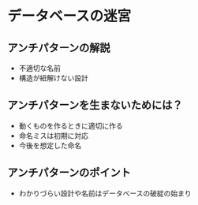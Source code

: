 # データベースの迷宮

## アンチパターンの解説

* 不適切な名前
* 構造が紐解けない設計

## アンチパターンを生まないためには？

* 動くものを作るときに適切に作る
* 命名ミスは初期に対応
* 今後を想定した命名

## アンチパターンのポイント

* わかりづらい設計や名前はデータベースの破綻の始まり
